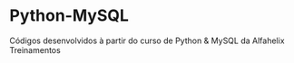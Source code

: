 # Python-MySQL
Códigos desenvolvidos à partir do curso de Python &amp; MySQL da Alfahelix Treinamentos
